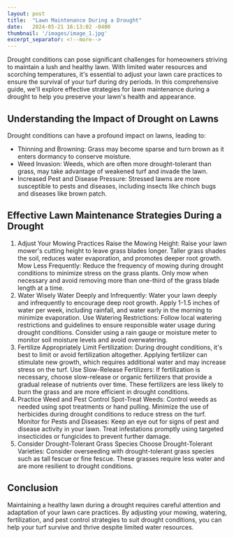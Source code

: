 ```yaml
---
layout: post
title:  "Lawn Maintenance During a Drought"
date:   2024-05-21 16:13:02 -0400
thumbnail: '/images/image_1.jpg'
excerpt_separator: <!--more-->
---
```

Drought conditions can pose significant challenges for homeowners striving to maintain a lush and healthy lawn.<!--more--> With limited water resources and scorching temperatures, it's essential to adjust your lawn care practices to ensure the survival of your turf during dry periods. In this comprehensive guide, we'll explore effective strategies for lawn maintenance during a drought to help you preserve your lawn's health and appearance.

## Understanding the Impact of Drought on Lawns
Drought conditions can have a profound impact on lawns, leading to:
* Thinning and Browning: Grass may become sparse and turn brown as it enters dormancy to conserve moisture.
* Weed Invasion: Weeds, which are often more drought-tolerant than grass, may take advantage of weakened turf and invade the lawn.
* Increased Pest and Disease Pressure: Stressed lawns are more susceptible to pests and diseases, including insects like chinch bugs and diseases like brown patch.

## Effective Lawn Maintenance Strategies During a Drought
1. Adjust Your Mowing Practices
Raise the Mowing Height: Raise your lawn mower's cutting height to leave grass blades longer. Taller grass shades the soil, reduces water evaporation, and promotes deeper root growth.
Mow Less Frequently: Reduce the frequency of mowing during drought conditions to minimize stress on the grass plants. Only mow when necessary and avoid removing more than one-third of the grass blade length at a time.
2. Water Wisely
Water Deeply and Infrequently: Water your lawn deeply and infrequently to encourage deep root growth. Apply 1-1.5 inches of water per week, including rainfall, and water early in the morning to minimize evaporation.
Use Watering Restrictions: Follow local watering restrictions and guidelines to ensure responsible water usage during drought conditions. Consider using a rain gauge or moisture meter to monitor soil moisture levels and avoid overwatering.
3. Fertilize Appropriately
Limit Fertilization: During drought conditions, it's best to limit or avoid fertilization altogether. Applying fertilizer can stimulate new growth, which requires additional water and may increase stress on the turf.
Use Slow-Release Fertilizers: If fertilization is necessary, choose slow-release or organic fertilizers that provide a gradual release of nutrients over time. These fertilizers are less likely to burn the grass and are more efficient in drought conditions.
4. Practice Weed and Pest Control
Spot-Treat Weeds: Control weeds as needed using spot treatments or hand pulling. Minimize the use of herbicides during drought conditions to reduce stress on the turf.
Monitor for Pests and Diseases: Keep an eye out for signs of pest and disease activity in your lawn. Treat infestations promptly using targeted insecticides or fungicides to prevent further damage.
5. Consider Drought-Tolerant Grass Species
Choose Drought-Tolerant Varieties: Consider overseeding with drought-tolerant grass species such as tall fescue or fine fescue. These grasses require less water and are more resilient to drought conditions.

## Conclusion
Maintaining a healthy lawn during a drought requires careful attention and adaptation of your lawn care practices. By adjusting your mowing, watering, fertilization, and pest control strategies to suit drought conditions, you can help your turf survive and thrive despite limited water resources.
